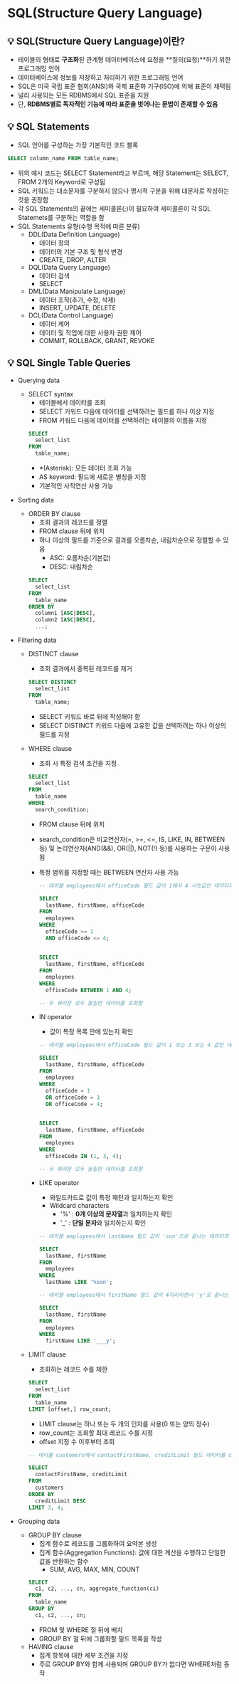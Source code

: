# SQL(Structure Query Language)

## 💡 SQL(Structure Query Language)이란?

- 테이블의 형태로 **구조화**된 관계형 데이터베이스에 요청을 **질의(요청)**하기 위한 프로그래밍 언어
- 데이터베이스에 정보를 저장하고 처리하기 위한 프로그래밍 언어
- SQL은 미국 국립 표준 협회(ANSI)와 국제 표준화 기구(ISO)에 의해 표준이 채택됨
- 널리 사용되는 모든 RDBMS에서 SQL 표준을 지원
- 단, **RDBMS별로 독자적인 기능에 따라 표준을 벗어나는 문법이 존재할 수 있음**

## 💡 SQL Statements

- SQL 언어를 구성하는 가장 기본적인 코드 블록

```sql
SELECT column_name FROM table_name;
```

- 위의 예시 코드는 SELECT Statement라고 부르며, 해당 Statement는 SELECT, FROM 2개의 Keyword로 구성됨
- SQL 키워드는 대소문자를 구분하지 않으나 명시적 구분을 위해 대문자로 작성하는 것을 권장함
- 각 SQL Statements의 끝에는 세미콜론(;)이 필요하여 세미콜론이 각 SQL Statemets를 구분하는 역할을 함
- SQL Statements 유형(수행 목적에 따른 분류)
  - DDL(Data Definition Language)
    - 데이터 정의
    - 데이터의 기본 구조 및 형식 변경
    - CREATE, DROP, ALTER
  - DQL(Data Query Language)
    - 데이터 검색
    - SELECT
  - DML(Data Manipulate Language)
    - 데이터 조작(추가, 수정, 삭제)
    - INSERT, UPDATE, DELETE
  - DCL(Data Control Language)
    - 데이터 제어
    - 데이터 및 작업에 대한 사용자 권한 제어
    - COMMIT, ROLLBACK, GRANT, REVOKE

## 💡 SQL Single Table Queries

- Querying data
  - SELECT syntax
    - 테이블에서 데이터를 조회
    - SELECT 키워드 다음에 데이터를 선택하려는 필드를 하나 이상 지정
    - FROM 키워드 다음에 데이터를 선택하려는 테이블의 이름을 지정
    ```sql
    SELECT
      select_list
    FROM
      table_name;
    ```
    - \*(Asterisk): 모든 데이터 조회 가능
    - AS keyword: 필드에 새로운 별칭을 지정
    - 기본적인 사칙연산 사용 가능
- Sorting data
  - ORDER BY clause
    - 조회 결과의 레코드를 정렬
    - FROM clause 뒤에 위치
    - 하나 이상의 필드를 기준으로 결과를 오름차순, 내림차순으로 정렬할 수 있음
      - ASC: 오름차순(기본값)
      - DESC: 내림차순
    ```sql
    SELECT
      select_list
    FROM
      table_name
    ORDER BY
      column1 [ASC|DESC],
      column2 [ASC|DESC],
      ...;
    ```
- Filtering data

  - DISTINCT clause
    - 조회 결과에서 중복된 레코드를 제거
    ```sql
    SELECT DISTINCT
      select_list
    FROM
      table_name;
    ```
    - SELECT 키워드 바로 뒤에 작성해야 함
    - SELECT DISTINCT 키워드 다음에 고유한 값을 선택하려는 하나 이상의 필드를 지정
  - WHERE clause

    - 조회 시 특정 검색 조건을 지정

    ```sql
    SELECT
      select_list
    FROM
      table_name
    WHERE
      search_condition;
    ```

    - FROM clause 뒤에 위치
    - search_condition은 비교연산자(=, >=, <=, IS, LIKE, IN, BETWEEN 등) 및 논리연산자(AND(&&), OR(||), NOT(!) 등)를 사용하는 구문이 사용됨
    - 특정 범위를 지정할 때는 BETWEEN 연산자 사용 가능

      ```sql
      -- 테이블 employees에서 officeCode 필드 값이 1에서 4 사잇값인 데이터의 lastName, firstName, officeCode 조회(1과 4 포함)

      SELECT
        lastName, firstName, officeCode
      FROM
        employees
      WHERE
        officeCode >= 1
        AND officeCode <= 4;


      SELECT
        lastName, firstName, officeCode
      FROM
        employees
      WHERE
        officeCode BETWEEN 1 AND 4;

      -- 두 쿼리문 모두 동일한 데이터를 조회함
      ```

    - IN operator

      - 값이 특정 목록 안에 있는지 확인

      ```sql
      -- 테이블 employees에서 officeCode 필드 값이 1 또는 3 또는 4 값인 데이터의 lastName, firstName, officeCode 조회

      SELECT
        lastName, firstName, officeCode
      FROM
        employees
      WHERE
        officeCode = 1
        OR officeCode = 3
        OR officeCode = 4;


      SELECT
        lastName, firstName, officeCode
      FROM
        employees
      WHERE
        officeCode IN (1, 3, 4);

      -- 두 쿼리문 모두 동일한 데이터를 조회함
      ```

    - LIKE operator

      - 와일드카드로 값이 특정 패턴과 일치하는지 확인
      - Wildcard characters
        - '%' : **0개 이상의 문자열**과 일치하는지 확인
        - '\_' : **단일 문자**와 일치하는지 확인

      ```sql
      -- 테이블 employees에서 lastName 필드 값이 'son'으로 끝나는 데이터의 lastName, firstName 조회

      SELECT
        lastName, firstName
      FROM
        employees
      WHERE
        lastName LIKE '%son';
      ```

      ```sql
      -- 테이블 employees에서 firstName 필드 값이 4자리이면서 'y'로 끝나는 데이터의 lastName, firstName 조회

      SELECT
        lastName, firstName
      FROM
        employees
      WHERE
        firstName LIKE '___y';
      ```

  - LIMIT clause

    - 조회하는 레코드 수를 제한

    ```sql
    SELECT
      select_list
    FROM
      table_name
    LIMIT [offset,] row_count;
    ```

    - LIMIT clause는 하나 또는 두 개의 인자를 사용(0 또는 양의 정수)
    - row_count는 조회할 최대 레코드 수를 지정
    - offset 지정 수 이후부터 조회

    ```sql
    -- 테이블 customers에서 contactFirstName, creditLimit 필드 데이터를 creditLimit 기준 내림차순으로 4번째부터 7번째 데이터만 조회

    SELECT
      contactFirstName, creditLimit
    FROM
      customers
    ORDER BY
      creditLimit DESC
    LIMIT 3, 4;
    ```

- Grouping data
  - GROUP BY clause
    - 집계 함수로 레코드를 그룹화하여 요약본 생성
    - 집계 함수(Aggregation Functions): 값에 대한 계산을 수행하고 단일한 값을 반환하는 함수
      - SUM, AVG, MAX, MIN, COUNT
    ```sql
    SELECT
      c1, c2, ..., cn, aggregate_function(ci)
    FROM
      table_name
    GROUP BY
      c1, c2, ..., cn;
    ```
    - FROM 및 WHERE 절 뒤에 배치
    - GROUP BY 절 뒤에 그룹화할 필드 목록을 작성
  - HAVING clause
    - 집계 항목에 대한 세부 조건을 지정
    - 주로 GROUP BY와 함께 사용되며 GROUP BY가 없다면 WHERE처럼 동작
